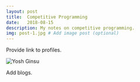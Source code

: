 ```yaml
---
layout: post
title:  Competitive Programming
date:   2018-08-15 
description: My notes on competitive programming.
img: post-1.jpg # Add image post (optional)
---
```


Provide link to profiles.


![Yosh Ginsu]({{site.baseurl}}/assets/img/yosh-ginsu.jpg)

Add blogs.
